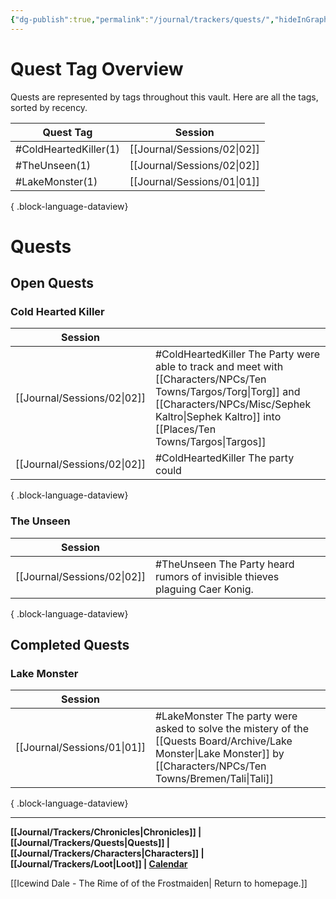 ```yaml
---
{"dg-publish":true,"permalink":"/journal/trackers/quests/","hideInGraph":true}
---
```




# Quest Tag Overview
Quests are represented by tags throughout this vault. Here are all the tags, sorted by recency.

| Quest Tag             | Session                        |
| --------------------- | ------------------------------ |
| #ColdHeartedKiller(1) | [[Journal/Sessions/02\|02]] |
| #TheUnseen(1)         | [[Journal/Sessions/02\|02]] |
| #LakeMonster(1)       | [[Journal/Sessions/01\|01]] |

{ .block-language-dataview}


# Quests

## Open Quests

### Cold Hearted Killer
| Session                        |                                                                                                              |
| ------------------------------ | ------------------------------------------------------------------------------------------------------------ |
| [[Journal/Sessions/02\|02]] | #ColdHeartedKiller The Party were able to track and meet with [[Characters/NPCs/Ten Towns/Targos/Torg\|Torg]] and [[Characters/NPCs/Misc/Sephek Kaltro\|Sephek Kaltro]] into [[Places/Ten Towns/Targos\|Targos]] |
| [[Journal/Sessions/02\|02]] | #ColdHeartedKiller  The party could                                                                          |

{ .block-language-dataview}



### The Unseen
| Session                        |                                                                             |
| ------------------------------ | --------------------------------------------------------------------------- |
| [[Journal/Sessions/02\|02]] | #TheUnseen The Party heard rumors of invisible thieves plaguing Caer Konig. |

{ .block-language-dataview}


## Completed Quests

### Lake Monster
| Session                        |                                                                                            |
| ------------------------------ | ------------------------------------------------------------------------------------------ |
| [[Journal/Sessions/01\|01]] | #LakeMonster The party were asked to solve the mistery of the [[Quests Board/Archive/Lake Monster\|Lake Monster]] by [[Characters/NPCs/Ten Towns/Bremen/Tali\|Tali]] |

{ .block-language-dataview}

--- 

**[[Journal/Trackers/Chronicles\|Chronicles]] | [[Journal/Trackers/Quests\|Quests]] |  [[Journal/Trackers/Characters\|Characters]]  | [[Journal/Trackers/Loot\|Loot]] | [Calendar](https://app.fantasy-calendar.com/calendars/b92ff6b73ed0d08bb329405ca22ef86f)**

[[Icewind Dale -  The Rime of of the Frostmaiden\| Return to homepage.]]
